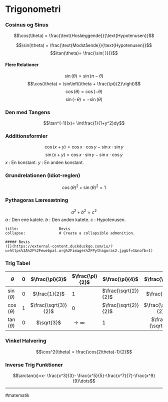 # Trigonometri

### Cosinus og Sinus

$$\cos(\theta) = \frac{\text{Hoslæggende}}{\text{Hypotenusen}}$$

$$\sin(\theta) = \frac{\text{Modstående}}{\text{Hypotenusen}}$$
$$\tan(\theta)= \frac{\sin(            )}{}$$

#### Flere Relationer 
$$\sin(\theta) = \sin(\pi - \theta)$$
$$\cos(\theta) = \sin\left(\theta + \frac{\pi}{2}\right)$$
$$\cos(\theta) = \cos(-\theta)$$
$$\sin(-\theta) = -\sin(\theta)$$

### Den med Tangens
$$\tan^{-1}(x)= \int\frac{1}{1+y^2}dy$$


### Additionsformler
$$\cos(x+y) = \cos x \cdot \cos y - \sin x \cdot \sin y$$
$$\sin(x+y) = \cos x \cdot \sin y - \sin x \cdot \cos y$$
$x$ : En konstant.
$y$ : En anden konstant.

### Grundrelationen (Idiot-reglen)
$$\cos(\theta)^2 + \sin(\theta)^2 = 1$$
### Pythagoras Læresætning
$$a^2 + b^2 = c^2$$
$a$ : Den ene katete.
$b$ : Den anden katete.
$c$ : Hypotenusen.

```ad-example # Admonition type. See below for a list of available types.
title:                  Bevis
collapse:               # Create a collapsible admonition.

##### Bevis
![](https://external-content.duckduckgo.com/iu/?u=https%3A%2F%2Fewebpal.org%2Fimages%2FPythagoras2.jpg&f=1&nofb=1)
```

### Trig Tabel
| $\theta$       | $0$ |   $\frac{\pi}{3}$    | $\frac{\pi}{2}$      |    $\frac{\pi}{4}$    | $\frac{\pi}{6}$      |$\pi$ |
| -------------- | --- |:--------------------:| -------------------- | ----- |:--------------------:| -------------------- |
| $\sin(\theta)$ | $0$ |    $\frac{1}{2}$                      | $1$   | $\frac{\sqrt{2}}{2}$ | $\frac{1}{2}$     | $0$    |
| $\cos(\theta)$ | $1$ | $\frac{\sqrt{3}}{2}$ | $0$                   | $\frac{\sqrt{2}}{2}$ | $\frac{\sqrt{3}}{2}$ | $-1$ |
| $\tan(\theta)$ | $0$ |      $\sqrt{3}$      | $\rightarrow \infty$      |         $1$          |  $\frac{1}{\sqrt{3}}$               | $0$   | 


### Vinkel Halvering
$$\cos^2(\theta) = \frac{\cos(2\theta)-1}{2}$$

### Inverse Trig Funktioner
$$\arctan(x)=x- \frac{x^3}{3}- \frac{x^5}{5}-\frac{x^7}{7}-\frac{x^9}{9}\dots$$

---
#matematik